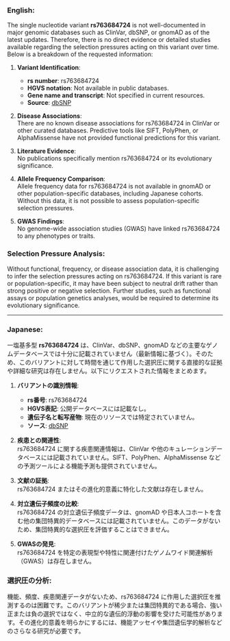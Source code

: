 ### English:
The single nucleotide variant **rs763684724** is not well-documented in major genomic databases such as ClinVar, dbSNP, or gnomAD as of the latest updates. Therefore, there is no direct evidence or detailed studies available regarding the selection pressures acting on this variant over time. Below is a breakdown of the requested information:

1. **Variant Identification**:  
   - **rs number**: rs763684724  
   - **HGVS notation**: Not available in public databases.  
   - **Gene name and transcript**: Not specified in current resources.  
   - **Source**: [dbSNP](https://www.ncbi.nlm.nih.gov/snp/rs763684724)  

2. **Disease Associations**:  
   There are no known disease associations for rs763684724 in ClinVar or other curated databases. Predictive tools like SIFT, PolyPhen, or AlphaMissense have not provided functional predictions for this variant.

3. **Literature Evidence**:  
   No publications specifically mention rs763684724 or its evolutionary significance.

4. **Allele Frequency Comparison**:  
   Allele frequency data for rs763684724 is not available in gnomAD or other population-specific databases, including Japanese cohorts. Without this data, it is not possible to assess population-specific selection pressures.

5. **GWAS Findings**:  
   No genome-wide association studies (GWAS) have linked rs763684724 to any phenotypes or traits.

### Selection Pressure Analysis:  
Without functional, frequency, or disease association data, it is challenging to infer the selection pressures acting on rs763684724. If this variant is rare or population-specific, it may have been subject to neutral drift rather than strong positive or negative selection. Further studies, such as functional assays or population genetics analyses, would be required to determine its evolutionary significance.

---

### Japanese:
一塩基多型 **rs763684724** は、ClinVar、dbSNP、gnomAD などの主要なゲノムデータベースでは十分に記載されていません（最新情報に基づく）。そのため、このバリアントに対して時間を通じて作用した選択圧に関する直接的な証拠や詳細な研究は存在しません。以下にリクエストされた情報をまとめます。

1. **バリアントの識別情報**:  
   - **rs番号**: rs763684724  
   - **HGVS表記**: 公開データベースには記載なし。  
   - **遺伝子名と転写産物**: 現在のリソースでは特定されていません。  
   - **ソース**: [dbSNP](https://www.ncbi.nlm.nih.gov/snp/rs763684724)  

2. **疾患との関連性**:  
   rs763684724 に関する疾患関連情報は、ClinVar や他のキュレーションデータベースには記載されていません。SIFT、PolyPhen、AlphaMissense などの予測ツールによる機能予測も提供されていません。

3. **文献の証拠**:  
   rs763684724 またはその進化的意義に特化した文献は存在しません。

4. **対立遺伝子頻度の比較**:  
   rs763684724 の対立遺伝子頻度データは、gnomAD や日本人コホートを含む他の集団特異的データベースには記載されていません。このデータがないため、集団特異的な選択圧を評価することはできません。

5. **GWASの発見**:  
   rs763684724 を特定の表現型や特性に関連付けたゲノムワイド関連解析（GWAS）は存在しません。

### 選択圧の分析:  
機能、頻度、疾患関連データがないため、rs763684724 に作用した選択圧を推測するのは困難です。このバリアントが稀少または集団特異的である場合、強い正または負の選択ではなく、中立的な遺伝的浮動の影響を受けた可能性があります。その進化的意義を明らかにするには、機能アッセイや集団遺伝学的解析などのさらなる研究が必要です。